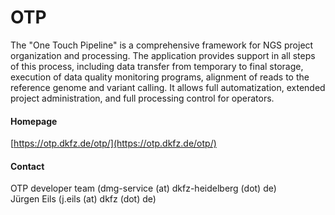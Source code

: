 # OTP
The "One Touch Pipeline" is a comprehensive framework for NGS project  organization and processing. The application provides support in all steps of this process, including data transfer from temporary to final  storage, execution of data quality monitoring programs, alignment of  reads to the reference genome and variant calling. It allows full  automatization, extended project administration, and full processing control for operators.

#### Homepage
[https://otp.dkfz.de/otp/](https://otp.dkfz.de/otp/)

#### Contact
OTP developer team (dmg-service (at) dkfz-heidelberg (dot) de)<br/>
Jürgen Eils (j.eils (at) dkfz (dot) de)

